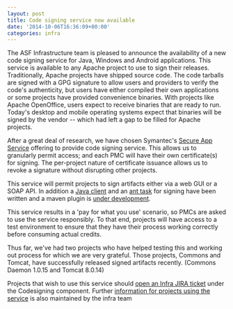 ```yaml
---
layout: post
title: Code signing service now available
date: '2014-10-06T16:36:09+00:00'
categories: infra
---
```

<p>The ASF Infrastructure team is pleased to announce the availability of a new code signing service for Java, Windows and Android applications. This service is available to any Apache project to use to sign their releases. Traditionally, Apache projects have shipped source code. The code tarballs are signed with a GPG signature to allow users and providers to verify the code's authenticity, but users have either compiled their own applications or some projects have provided convenience binaries. With projects like Apache OpenOffice, users expect to receive binaries that are ready to run. Today's desktop and mobile operating systems expect that binaries will be signed by the vendor -- which had left a gap to be filled for Apache projects. &nbsp;</p> 
  <p>After a great deal of research, we have chosen Symantec's <a href="http://www.symantec.com/code-signing/secure-app-service">Secure App Service</a> offering to provide code signing service. This allows us to granularly permit access; and each PMC will have their own certificate(s) for signing. The per-project nature of certificate issuance allows us to revoke a signature without disrupting other projects.&nbsp;</p> 
  <p>This service will permit projects to sign artifacts either via a web GUI or a SOAP API. In addition a <a href="https://svn.apache.org/repos/infra/infrastructure/trunk/projects/code-signing/java-client/">Java client</a> and an <a href="http://svn.apache.org/viewvc/tomcat/trunk/java/org/apache/tomcat/buildutil/SignCode.java?view=log">ant task</a> for signing have been written and a maven plugin is <a href="http://mail-archives.apache.org/mod_mbox/www-infrastructure-dev/201409.mbox/%3C542181B4.4030104%40apache.org%3E">under development</a>.<br /></p> 
  <p>This service results in a 'pay for what you use' scenario, so PMCs are asked to use the service responsibly. To that end, projects will have access to a test environment to ensure that they have their process working correctly before consuming actual credits.</p> 
  <p>Thus far, we've had two projects who have helped testing this and working out process for which we are very grateful. Those projects, Commons and Tomcat, have successfully released signed artifacts recently. (Commons Daemon 1.0.15 and Tomcat 8.0.14)</p> 
  <p>Projects that wish to use this service should <a href="https://reference.apache.org/pmc/newcodesigning">open an Infra JIRA ticket</a> under the Codesigning component. Further <a href="https://reference.apache.org/pmc/codesigning">information for projects using the service</a> is also maintained by the infra team<br /></p>
